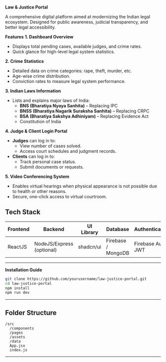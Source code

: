 
**Law & Justice Portal**

A comprehensive digital platform aimed at modernizing the Indian legal ecosystem. Designed for public awareness, judicial transparency, and better legal accessibility.



**Features**
 **1. Dashboard Overview**
- Displays total pending cases, available judges, and crime rates.
- Quick glance for high-level legal system statistics.

**2. Crime Statistics**
- Detailed data on crime categories: rape, theft, murder, etc.
- Age-wise crime distribution.
- Conviction rates to measure legal system performance.

**3. Indian Laws Information**
- Lists and explains major laws of India:
  - **BNS (Bharatiya Nyaya Sanhita)** – Replacing IPC
  - **BNSS (Bharatiya Nagarik Suraksha Sanhita)** – Replacing CRPC
  - **BSA (Bharatiya Sakshya Adhiniyam)** – Replacing Evidence Act
  - Constitution of India

**4. Judge & Client Login Portal**
- **Judges** can log in to:
  - View number of cases solved.
  - Access court schedules and judgment records.
- **Clients** can log in to:
  - Track personal case status.
  - Submit documents or requests.

**5. Video Conferencing System**
- Enables virtual hearings when physical appearance is not possible due to health or other reasons.
- Secure, one-click access to virtual courtroom.







## **Tech Stack**

| Frontend     | Backend     | UI Library | Database   | Authentication |
|--------------|-------------|------------|------------|----------------|
| ReactJS      | NodeJS/Express (optional) | shadcn/ui  | Firebase / MongoDB | Firebase Auth / JWT |

---

**Installation Guide**

```bash
git clone https://github.com/yourusername/law-justice-portal.git
cd law-justice-portal
npm install
npm run dev
```

---

## **Folder Structure**
```
/src
  /components
  /pages
  /assets
  /data
  App.jsx
  index.js
```

---
